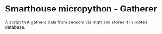 # Smarthouse micropython - Gatherer

A script that gathers data from sensors via mqtt and stores it in sqlite3 database.
